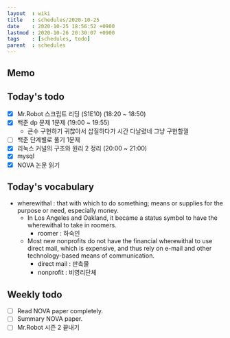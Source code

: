 ```yaml
---
layout  : wiki
title   : schedules/2020-10-25
date    : 2020-10-25 18:56:52 +0900
lastmod : 2020-10-26 20:30:07 +0900
tags    : [schedules, todo]
parent  : schedules
---
```


## Memo
## Today's todo
 * [X] Mr.Robot 스크립트 리딩 (S1E10) (18:20 ~ 18:50)
 * [X] 백준 dp 문제 1문제 (19:00 ~ 19:55)
   * 큰수 구현하기 귀찮아서 삽질하다가 시간 다날렸네 그냥 구현할껄
 * [ ] 백준 단계별로 풀기 1문제
 * [X] 리눅스 커널의 구조와 원리 2 정리 (20:00 ~ 21:00)
 * [X] mysql
 * [X] NOVA 논문 읽기
## Today's vocabulary
 * wherewithal : that with which to do something; means or supplies for the purpose or need, especially money.
   * In Los Angeles and Oakland, it became a status symbol to have the wherewithal to take in roomers.
     * roomer : 하숙인
   * Most new nonprofits do not have the financial wherewithal to use direct mail, which is expensive, and thus rely on e-mail and other technology-based means of communication.
     * direct mail : 판촉물
     * nonprofit : 비영리단체
## Weekly todo
 * [ ] Read NOVA paper completely.
 * [ ] Summary NOVA paper.
 * [ ] Mr.Robot 시즌 2 끝내기
